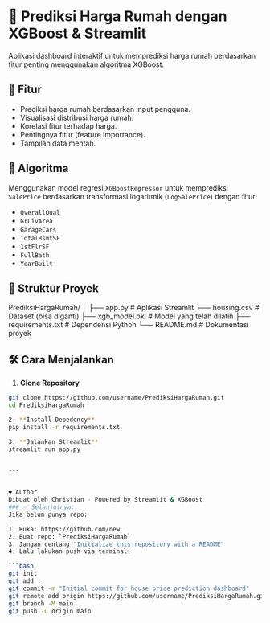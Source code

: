 # 🏡 Prediksi Harga Rumah dengan XGBoost & Streamlit

Aplikasi dashboard interaktif untuk memprediksi harga rumah berdasarkan fitur penting menggunakan algoritma XGBoost.

## 🚀 Fitur
- Prediksi harga rumah berdasarkan input pengguna.
- Visualisasi distribusi harga rumah.
- Korelasi fitur terhadap harga.
- Pentingnya fitur (feature importance).
- Tampilan data mentah.

## 🧠 Algoritma
Menggunakan model regresi `XGBoostRegressor` untuk memprediksi `SalePrice` berdasarkan transformasi logaritmik (`LogSalePrice`) dengan fitur:
- `OverallQual`
- `GrLivArea`
- `GarageCars`
- `TotalBsmtSF`
- `1stFlrSF`
- `FullBath`
- `YearBuilt`

## 📁 Struktur Proyek
PrediksiHargaRumah/
│
├── app.py # Aplikasi Streamlit
├── housing.csv # Dataset (bisa diganti)
├── xgb_model.pkl # Model yang telah dilatih
├── requirements.txt # Dependensi Python
└── README.md # Dokumentasi proyek

## 🛠️ Cara Menjalankan

1. **Clone Repository**
```bash
git clone https://github.com/username/PrediksiHargaRumah.git
cd PrediksiHargaRumah

2. **Install Depedency**
pip install -r requirements.txt

3. **Jalankan Streamlit**
streamlit run app.py


---


❤️ Author
Dibuat oleh Christian - Powered by Streamlit & XGBoost
### ✅ Selanjutnya:
Jika belum punya repo:

1. Buka: https://github.com/new
2. Buat repo: `PrediksiHargaRumah`
3. Jangan centang "Initialize this repository with a README"
4. Lalu lakukan push via terminal:

```bash
git init
git add .
git commit -m "Initial commit for house price prediction dashboard"
git remote add origin https://github.com/username/PrediksiHargaRumah.git
git branch -M main
git push -u origin main
